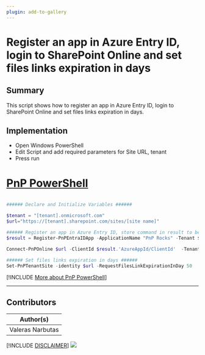 ```yaml
---
plugin: add-to-gallery
---
```


# Register an app in Azure Entry ID, login to SharePoint Online and set files links expiration in days

## Summary

This script shows how to register an app in Azure Entry ID, login to SharePoint Online and set files links expiration in days.

## Implementation

- Open Windows PowerShell
- Edit Script and add required parameters for Site URL, tenant
- Press run

# [PnP PowerShell](#tab/pnpps)
```powershell

###### Declare and Initialize Variables ######  

$tenant = "[tenant].onmicrosoft.com"
$url="https://[tenant].sharepoint.com/sites/[site name]"

###### Register an app in Azure Entry ID, store command in result to be able access certificate ######
$result = Register-PnPEntraIDApp -ApplicationName "PnP Rocks" -Tenant $tenant -interactive

Connect-PnPOnline $url -ClientId $result.'AzureAppId/ClientId'  -Tenant $tenant -CertificatePath $result.'Pfx file'

###### Set files links expiration in days ######
Set-PnPTenantSite -identity $url -RequestFilesLinkExpirationInDay 50

```
[!INCLUDE [More about PnP PowerShell](../../docfx/includes/MORE-PNPPS.md)]


***

## Contributors

| Author(s) |
|-----------|
| Valeras Narbutas |

[!INCLUDE [DISCLAIMER](../../docfx/includes/DISCLAIMER.md)]
<img src="https://m365-visitor-stats.azurewebsites.net/script-samples/scripts/spo-export-sharepoint-list-items-to-csv" aria-hidden="true" />
